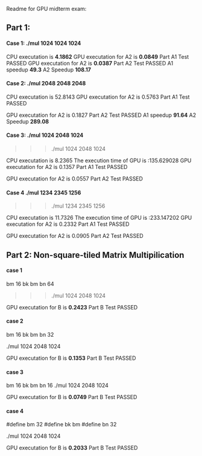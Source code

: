 Readme for GPU midterm exam:

## Part 1:
#### Case 1: ./mul 1024 1024 1024
CPU executation is **4.1862**
GPU executation for A2 is **0.0849**
Part A1 Test PASSED
GPU executation for A2 is **0.0387**
Part A2 Test PASSED
A1 speedup **49.3**
A2 Speedup **108.17**

#### Case 2: ./mul 2048 2048 2048
CPU executation is 52.8143
GPU executation for A2 is 0.5763
Part A1 Test PASSED

GPU executation for A2 is 0.1827
Part A2 Test PASSED
A1 speedup **91.64**
A2 Speedup **289.08**

#### Case 3: ./mul 1024 2048 1024
>>> ./mul 1024 2048 1024

CPU executation is 8.2365
The execution time of GPU is :135.629028
GPU executation for A2 is 0.1357
Part A1 Test PASSED

GPU executation for A2 is 0.0557
Part A2 Test PASSED

#### Case 4 ./mul 1234 2345 1256
>>> ./mul 1234 2345 1256

CPU executation is 11.7326
The execution time of GPU is :233.147202
GPU executation for A2 is 0.2332
Part A1 Test PASSED

GPU executation for A2 is 0.0905
Part A2 Test PASSED

## Part 2: Non-square-tiled Matrix Multipilication
#### case 1
 bm 16
 bk bm
 bn 64
 >>> ./mul 1024 2048 1024

 GPU executation for B is **0.2423**
 Part B Test PASSED

#### case 2
  bm 16
  bk bm
  bn 32

./mul 1024 2048 1024

GPU executation for B is **0.1353**
Part B Test PASSED

#### case 3
bm 16
bk bm
bn 16
./mul 1024 2048 1024

GPU executation for B is **0.0749**
Part B Test PASSED

#### case 4

#define bm 32
#define bk bm
#define bn 32

./mul 1024 2048 1024

GPU executation for B is **0.2033**
Part B Test PASSED
